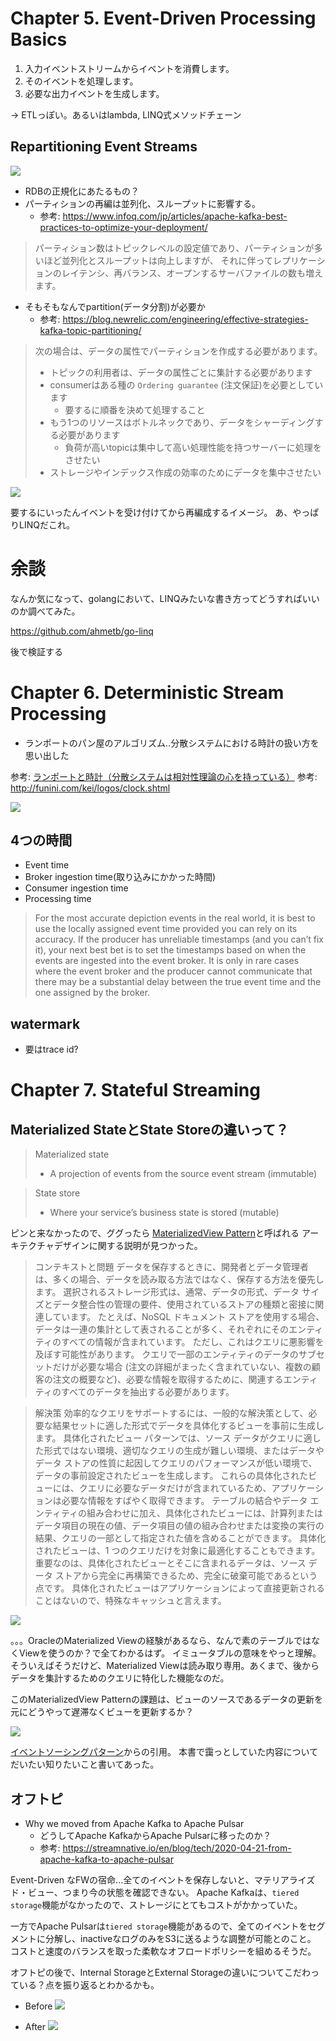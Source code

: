 # Chapter 5. Event-Driven Processing Basics

1. 入力イベントストリームからイベントを消費します。
2. そのイベントを処理します。
3. 必要な出力イベントを生成します。

→ ETLっぽい。あるいはlambda, LINQ式メソッドチェーン

## Repartitioning Event Streams
![](https://learning.oreilly.com/library/view/building-event-driven-microservices/9781492057888/assets/bedm_0502.png)

* RDBの正規化にあたるもの？
* パーティションの再編は並列化、スループットに影響する。
  * 参考: https://www.infoq.com/jp/articles/apache-kafka-best-practices-to-optimize-your-deployment/

> パーティション数はトピックレベルの設定値であり、パーティションが多いほど並列化とスループットは向上しますが、
それに伴ってレプリケーションのレイテンシ、再バランス、オープンするサーバファイルの数も増えます。

* そもそもなんでpartition(データ分割)が必要か
  * 参考: https://blog.newrelic.com/engineering/effective-strategies-kafka-topic-partitioning/

>次の場合は、データの属性でパーティションを作成する必要があります。
> * トピックの利用者は、データの属性ごとに集計する必要があります
> * consumerはある種の `Ordering guarantee` (注文保証)を必要としています  
>   - 要するに順番を決めて処理すること
> * もう1つのリソースはボトルネックであり、データをシャーディングする必要があります  
>   - 負荷が高いtopicは集中して高い処理性能を持つサーバーに処理をさせたい
> * ストレージやインデックス作成の効率のためにデータを集中させたい

![](https://blog.newrelic.com/wp-content/uploads/streaming_system.jpg)

要するにいったんイベントを受け付けてから再編成するイメージ。
あ、やっぱりLINQだこれ。

# 余談

なんか気になって、golangにおいて、LINQみたいな書き方ってどうすればいいのか調べてみた。

https://github.com/ahmetb/go-linq

後で検証する

# Chapter 6. Deterministic Stream Processing

* ランポートのパン屋のアルゴリズム..分散システムにおける時計の扱い方を思い出した

参考: [ランポートと時計（分散システムは相対性理論の心を持っている）](https://spacelike.cocolog-nifty.com/blog/2018/11/post-41f8.html)
参考: http://funini.com/kei/logos/clock.shtml

![](https://learning.oreilly.com/library/view/building-event-driven-microservices/9781492057888/assets/bedm_0601.png)

## 4つの時間
  - Event time
  - Broker ingestion time(取り込みにかかった時間)
  - Consumer ingestion time
  - Processing time

>For the most accurate depiction events in the real world,
>it is best to use the locally assigned event time provided you can rely on its accuracy. 
>If the producer has unreliable timestamps (and you can’t fix it), your next best bet is to set the timestamps based on when the events are ingested into the event broker. 
>It is only in rare cases where the event broker and the producer cannot communicate that there may be a substantial delay between the true event time and the one assigned by the broker.

## watermark

* 要はtrace id?

# Chapter 7. Stateful Streaming

## Materialized StateとState Storeの違いって？
>Materialized state  
>* A projection of events from the source event stream (immutable)

>State store  
>* Where your service’s business state is stored (mutable)

ピンと来なかったので、ググったら [MaterializedView Pattern](https://docs.microsoft.com/ja-jp/azure/architecture/patterns/materialized-view)と呼ばれる
アーキテクチャデザインに関する説明が見つかった。

>コンテキストと問題
データを保存するときに、開発者とデータ管理者は、多くの場合、データを読み取る方法ではなく、保存する方法を優先します。 選択されるストレージ形式は、通常、データの形式、データ サイズとデータ整合性の管理の要件、使用されているストアの種類と密接に関連しています。 たとえば、NoSQL ドキュメント ストアを使用する場合、データは一連の集計として表されることが多く、それぞれにそのエンティティのすべての情報が含まれています。
ただし、これはクエリに悪影響を及ぼす可能性があります。 クエリで一部のエンティティのデータのサブセットだけが必要な場合 (注文の詳細がまったく含まれていない、複数の顧客の注文の概要など)、必要な情報を取得するために、関連するエンティティのすべてのデータを抽出する必要があります。

>解決策
効率的なクエリをサポートするには、一般的な解決策として、必要な結果セットに適した形式でデータを具体化するビューを事前に生成します。 具体化されたビュー パターンでは、ソース データがクエリに適した形式ではない環境、適切なクエリの生成が難しい環境、またはデータやデータ ストアの性質に起因してクエリのパフォーマンスが低い環境で、データの事前設定されたビューを生成します。
これらの具体化されたビューには、クエリに必要なデータだけが含まれているため、アプリケーションは必要な情報をすばやく取得できます。 テーブルの結合やデータ エンティティの組み合わせに加え、具体化されたビューには、計算列またはデータ項目の現在の値、データ項目の値の組み合わせまたは変換の実行の結果、クエリの一部として指定された値を含めることができます。 具体化されたビューは、1 つのクエリだけを対象に最適化することもできます。
重要なのは、具体化されたビューとそこに含まれるデータは、ソース データ ストアから完全に再構築できるため、完全に破棄可能であるという点です。 具体化されたビューはアプリケーションによって直接更新されることはないので、特殊なキャッシュと言えます。

![](https://docs.microsoft.com/ja-jp/azure/architecture/patterns/_images/materialized-view-pattern-diagram.png)

。。。OracleのMaterialized Viewの経験があるなら、なんで素のテーブルではなくViewを使うのか？で全てわかるはず。
イミュータブルの意味をやっと理解。そういえばそうだけど、Materialized Viewは読み取り専用。あくまで、後からデータを集計するためのクエリに特化した機能なのだ。

このMaterializedView Patternの課題は、ビューのソースであるデータの更新を元にどうやって遅滞なくビューを更新するか？

![](https://docs.microsoft.com/ja-jp/azure/architecture/patterns/_images/event-sourcing-overview.png)

[イベントソーシングパターン](https://docs.microsoft.com/ja-jp/azure/architecture/patterns/event-sourcing)からの引用。
本書で靄っとしていた内容についてだいたい知りたいこと書いてあった。

## オフトピ
* Why we moved from Apache Kafka to Apache Pulsar
  * どうしてApache KafkaからApache Pulsarに移ったのか？ 
  * 参考: https://streamnative.io/en/blog/tech/2020-04-21-from-apache-kafka-to-apache-pulsar

Event-Driven なFWの宿命...全てのイベントを保存しないと、マテリアライズド・ビュー、つまり今の状態を確認できない。
Apache Kafkaは、`tiered storage`機能がなかったので、ストレージにとてもコストがかかっていた。

一方でApache Pulsarは`tiered storage`機能があるので、全てのイベントをセグメントに分解し、inactiveなログのみをS3に送るような調整が可能とのこと。
コストと速度のバランスを取った柔軟なオフロードポリシーを組めるそうだ。

オフトピの後で、Internal StorageとExternal Storageの違いについてこだわっている？点を振り返るとわかるかも。

* Before
![](https://learning.oreilly.com/library/view/building-event-driven-microservices/9781492057888/assets/bedm_0708.png)

* After
![](https://learning.oreilly.com/library/view/building-event-driven-microservices/9781492057888/assets/bedm_0709.png)
